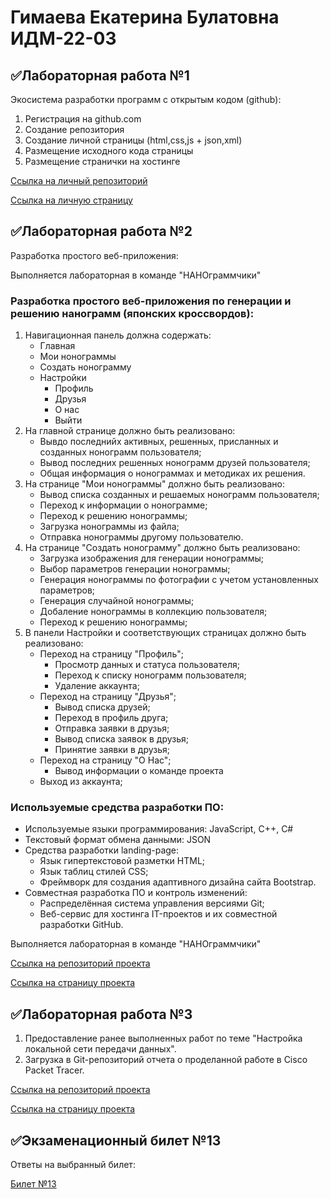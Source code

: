 # Гимаева Екатерина Булатовна ИДМ-22-03

## ✅Лабораторная работа №1
Экосистема разработки программ с открытым кодом (github):
1. Регистрация на github.com
2. Создание репозитория
3. Создание личной страницы (html,css,js + json,xml)
4. Размещение исходного кода страницы
5. Размещение странички на хостинге

[Ссылка на личный репозиторий](https://github.com/KatorinaRain/-Internet-Technologies)

[Ссылка на личную страницу](https://github.com/KatorinaRain)

## ✅Лабораторная работа №2
Разработка простого веб-приложения:

Выполняется лабораторная в команде "НАНОграммчики"
### Разработка простого веб-приложения по генерации и решению нанограмм (японских кроссвордов):

1. Навигационная панель должна содержать:
    - Главная
    - Мои нонограммы
    - Создать нонограмму
    - Настройки
        - Профиль
        - Друзья
        - О нас
        - Выйти
2. На главной странице должно быть реализовано:
    - Вывдо последнийх активных, решенных, присланных и созданных нонограмм пользователя;
    - Вывод последних решенных нонограмм друзей пользователя;
    - Общая информация о нонограммах и методиках их решения.
3. На странице "Мои нонограммы" должно быть реализовано:
    - Вывод списка созданных и решаемых нонограмм пользователя;
    - Переход к информации о нонограмме;
    - Переход к решению нонограммы;
    - Загрузка нонограммы из файла;
    - Отправка нонограммы другому пользователю.
4. На странице "Создать нонограмму" должно быть реализовано:
    - Загрузка изображения для генерации нонограммы;
    - Выбор параметров генерации нонограммы;
    - Генерация нонограммы по фотографии с учетом установленных параметров;
    - Генерация случайной нонограммы;
    - Добаление нонограммы в коллекцию пользователя;
    - Переход к решению нонограммы;
5. В панели Настройки и соответствующих страницах должно быть реализовано:
    - Переход на страницу "Профиль";
        - Просмотр данных и статуса пользователя;
        - Переход к списку нонограмм пользователя;
        - Удаление аккаунта;
    - Переход на страницу "Друзья";
       - Вывод списка друзей;
       - Переход в профиль друга;
       - Отправка заявки в друзья;
       - Вывод списка заявок в друзья;
       - Принятие заявки в друзья;
    - Переход на страницу "О Нас";
       - Вывод информации о команде проекта
    - Выход из аккаунта;

### Используемые средства разработки ПО:

- Используемые языки программирования: JavaScript, C++, C#
- Текстовый формат обмена данными: JSON
- Средства разработки landing-page:
    - Язык гипертекстовой разметки HTML;
    - Язык таблиц стилей CSS;
    - Фреймворк для создания адаптивного дизайна сайта Bootstrap.
- Совместная разработка ПО и контроль изменений:
    - Распределённая система управления версиями Git;
    - Веб-сервис для хостинга IT-проектов и их совместной разработки GitHub.

Выполняется лабораторная в команде "НАНОграммчики"

[Ссылка на репозиторий проекта](https://github.com/SarmiAnsim/ITLabs)

[Ссылка на страницу проекта](https://sarmiansim.github.io/ITLabs/)
## ✅Лабораторная работа №3
1. Предоставление ранее выполненных работ по теме "Настройка локальной сети передачи данных".
2. Загрузка в Git-репозиторий отчета о проделанной работе в Cisco Packet Tracer.


[Ссылка на репозиторий проекта](https://github.com/SarmiAnsim/ITLabs)

[Ссылка на страницу проекта](https://github.com/SarmiAnsim/ITLabs/blob/main/index.html)


## ✅Экзаменационный билет №13
Ответы на выбранный билет:

[Билет №13](https://github.com/stankin/inet-2022/wiki/exam13)
